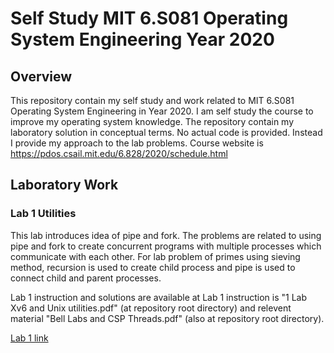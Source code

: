 # Self Study MIT 6.S081 Operating System Engineering Year 2020

## Overview
This repository contain my self study and work related to MIT 6.S081 Operating System
Engineering in Year 2020.  I am self study the course to improve my operating
system knowledge.  The repository contain my laboratory solution in conceptual
terms.  No actual code is provided.  Instead I provide my approach to the lab
problems.
Course website is https://pdos.csail.mit.edu/6.828/2020/schedule.html

## Laboratory Work
### Lab 1 Utilities
This lab introduces idea of pipe and fork.  The problems are related to using
pipe and fork to create concurrent programs with multiple processes which
communicate with each other.  For lab problem of primes using sieving method,
recursion is used to create child process and pipe is used to connect child and
parent processes.

Lab 1 instruction and solutions are available at
Lab 1 instruction is "1 Lab Xv6 and Unix
utilities.pdf" (at repository root directory)
and relevent material "Bell Labs and CSP Threads.pdf"
(also at repository root directory).

[Lab 1
link](https://github.com/minorityreportc/mits081_os/blob/main/Lab1/LAB1_README.md)

